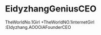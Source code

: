 EidyzhangGeniusCEO
==================

TheWorldNo.1Girl +TheWorldNO.1internetGirl :EIdyzhang.AOOOiAFounderCEO 
